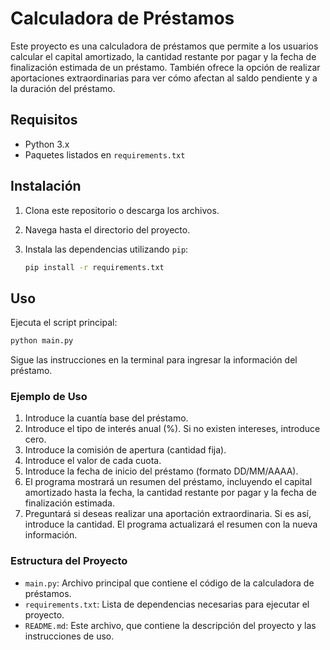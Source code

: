 # Calculadora de Préstamos

Este proyecto es una calculadora de préstamos que permite a los usuarios calcular el capital amortizado, la cantidad restante por pagar y la fecha de finalización estimada de un préstamo. También ofrece la opción de realizar aportaciones extraordinarias para ver cómo afectan al saldo pendiente y a la duración del préstamo.

## Requisitos

- Python 3.x
- Paquetes listados en `requirements.txt`

## Instalación

1. Clona este repositorio o descarga los archivos.
2. Navega hasta el directorio del proyecto.
3. Instala las dependencias utilizando `pip`:

   ```sh
   pip install -r requirements.txt
   ```

## Uso

Ejecuta el script principal:

```sh
python main.py
```

Sigue las instrucciones en la terminal para ingresar la información del préstamo.

### Ejemplo de Uso

1. Introduce la cuantía base del préstamo.
2. Introduce el tipo de interés anual (%). Si no existen intereses, introduce cero.
3. Introduce la comisión de apertura (cantidad fija).
4. Introduce el valor de cada cuota.
5. Introduce la fecha de inicio del préstamo (formato DD/MM/AAAA).
6. El programa mostrará un resumen del préstamo, incluyendo el capital amortizado hasta la fecha, la cantidad restante por pagar y la fecha de finalización estimada.
7. Preguntará si deseas realizar una aportación extraordinaria. Si es así, introduce la cantidad. El programa actualizará el resumen con la nueva información.

### Estructura del Proyecto

- `main.py`: Archivo principal que contiene el código de la calculadora de préstamos.
- `requirements.txt`: Lista de dependencias necesarias para ejecutar el proyecto.
- `README.md`: Este archivo, que contiene la descripción del proyecto y las instrucciones de uso.
